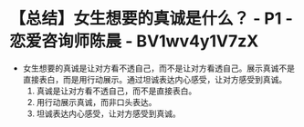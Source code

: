 # 【总结】女生想要的真诚是什么？ - P1 - 恋爱咨询师陈晨 - BV1wv4y1V7zX

-   女生想要的真诚是让对方看不透自己，而不是让对方看透自己。展示真诚不是直接表白，而是用行动展示。通过坦诚表达内心感受，让对方感受到真诚。
    1.  真诚是让对方看不透自己，而不是直接表白。
    2.  用行动展示真诚，而非口头表达。
    3.  坦诚表达内心感受，让对方感受到真诚。